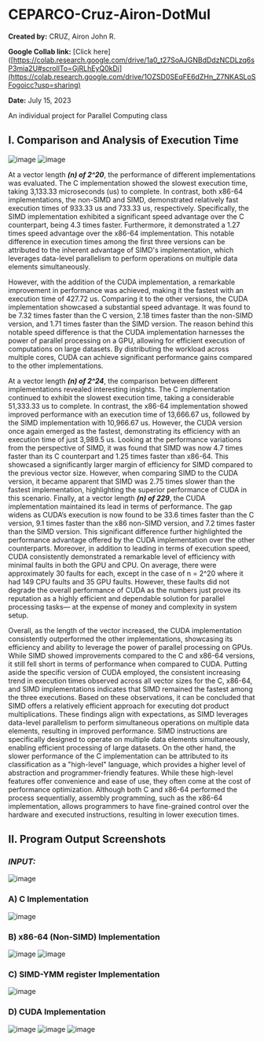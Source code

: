 # CEPARCO-Cruz-Airon-DotMul
**Created by:** CRUZ, Airon John R.

**Google Collab link:** [Click here]([https://colab.research.google.com/drive/1a0_t27SoAJGNBdDdzNCDLzq6sP3mia2U#scrollTo=GjRLhEyQ0kDi](https://colab.research.google.com/drive/1OZSD0SEqFE6dZHn_Z7NKASLoSFogoicc?usp=sharing)

**Date:** July 15, 2023

An individual project for Parallel Computing class

## I. Comparison and Analysis of Execution Time

![image](https://github.com/thread120/DeepDiveProject-DotMultiplication/assets/86954328/d030918f-9280-4a55-9284-6933e1871966)
![image](https://github.com/thread120/DeepDiveProject-DotMultiplication/assets/86954328/18ec4ffe-f630-4aed-9a87-87c9eadab4d9)

At a vector length ***(n) of 2^20***, the performance of different implementations was evaluated. The C implementation showed the slowest execution time, taking 3,133.33 microseconds (us) to complete. In contrast, both x86-64 implementations, the non-SIMD and SIMD, demonstrated relatively fast execution times of 933.33 us and 733.33 us, respectively. Specifically, the SIMD implementation exhibited a significant speed advantage over the C counterpart, being 4.3 times faster. Furthermore, it demonstrated a 1.27 times speed advantage over the x86-64 implementation. This notable difference in execution times among the first three versions can be attributed to the inherent advantage of SIMD's implementation, which leverages data-level parallelism to perform operations on multiple data elements simultaneously.

However, with the addition of the CUDA implementation, a remarkable improvement in performance was achieved, making it the fastest with an execution time of 427.72 us. Comparing it to the other versions, the CUDA implementation showcased a substantial speed advantage. It was found to be 7.32 times faster than the C version, 2.18 times faster than the non-SIMD version, and 1.71 times faster than the SIMD version. The reason behind this notable speed difference is that the CUDA implementation harnesses the power of parallel processing on a GPU, allowing for efficient execution of computations on large datasets. By distributing the workload across multiple cores, CUDA can achieve significant performance gains compared to the other implementations.

At a vector length ***(n) of 2^24***, the comparison between different implementations revealed interesting insights. The C implementation continued to exhibit the slowest execution time, taking a considerable 51,333.33 us to complete. In contrast, the x86-64 implementation showed improved performance with an execution time of 13,666.67 us, followed by the SIMD implementation with 10,966.67 us. However, the CUDA version once again emerged as the fastest, demonstrating its efficiency with an execution time of just 3,989.5 us. Looking at the performance variations from the perspective of SIMD, it was found that SIMD was now 4.7 times faster than its C counterpart and 1.25 times faster than x86-64. This showcased a significantly larger margin of efficiency for SIMD compared to the previous vector size. However, when comparing SIMD to the CUDA version, it became apparent that SIMD was 2.75 times slower than the fastest implementation, highlighting the superior performance of CUDA in this scenario.
Finally, at a vector length ***(n) of 229***, the CUDA implementation maintained its lead in terms of performance. The gap widens as CUDA’s execution is now  found to be 33.6 times faster than the C version, 9.1 times faster than the x86 non-SIMD version, and 7.2 times faster than the SIMD version. This significant difference further highlighted the performance advantage offered by the CUDA implementation over the other counterparts. Moreover, in addition to leading in terms of execution speed, CUDA consistently demonstrated a remarkable level of efficiency with minimal faults in both the GPU and CPU. On average, there were approximately 30 faults for each, except in the case of n = 2^20 where it had 149 CPU faults and 35 GPU faults. However, these faults did not degrade the overall performance of CUDA as the numbers just prove its reputation as a highly efficient and dependable solution for parallel processing tasks— at the expense of money and complexity in system setup. 

Overall, as the length of the vector increased, the CUDA implementation consistently outperformed the other implementations, showcasing its efficiency and ability to leverage the power of parallel processing on GPUs. While SIMD showed improvements compared to the C and x86-64 versions, it still fell short in terms of performance when compared to CUDA. Putting aside the specific version of CUDA employed, the consistent increasing trend in execution times observed across all vector sizes for the C, x86-64, and SIMD implementations indicates that SIMD remained the fastest among the three executions. Based on these observations, it can be concluded that SIMD offers a relatively efficient approach for executing dot product multiplications. These findings align with expectations, as SIMD leverages data-level parallelism to perform simultaneous operations on multiple data elements, resulting in improved performance. SIMD instructions are specifically designed to operate on multiple data elements simultaneously, enabling efficient processing of large datasets. On the other hand, the slower performance of the C implementation can be attributed to its classification as a "high-level" language, which provides a higher level of abstraction and programmer-friendly features. While these high-level features offer convenience and ease of use, they often come at the cost of performance optimization. Although both C and x86-64 performed the process sequentially, assembly programming, such as the x86-64 implementation, allows programmers to have fine-grained control over the hardware and executed instructions, resulting in lower execution times.


## II. Program Output Screenshots 
### ***INPUT:***
![image](https://github.com/thread120/DeepDiveProject-DotMultiplication/assets/86954328/e5ecedec-7691-4a83-bdbd-8fbe5a252fbd)



### A) C Implementation 
![image](https://github.com/thread120/DeepDiveProject-DotMultiplication/assets/86954328/6059d271-97c6-4de1-ac23-e414485cffce)



### B) x86-64 (Non-SIMD) Implementation
![image](https://github.com/thread120/DeepDiveProject-DotMultiplication/assets/86954328/22adbcf7-ef1d-4b88-8109-7a66d3fdd134)
![image](https://github.com/thread120/DeepDiveProject-DotMultiplication/assets/86954328/9c58fbe9-4ae7-4b5b-a096-63af7b9e5d4f)



### C) SIMD-YMM register Implementation
![image](https://github.com/thread120/DeepDiveProject-DotMultiplication/assets/86954328/0ea54cef-2d27-4e3d-a75e-8a7264c880ce)


### D) CUDA Implementation
![image](https://github.com/thread120/DeepDiveProject-DotMultiplication/assets/86954328/9b5b44be-a01d-4352-98b0-7938a4be0dc5)
![image](https://github.com/thread120/DeepDiveProject-DotMultiplication/assets/86954328/747c579b-bcd9-4c96-8ce4-4b2e70cc159f)
![image](https://github.com/thread120/DeepDiveProject-DotMultiplication/assets/86954328/021e970d-5c94-4c96-ba24-0712b9e9a495)




